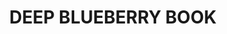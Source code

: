 ---
title: DEEP BLUEBERRY BOOK
tags: [Deep Learning, CNN,NLP]
style: fill
color: dark
description: This is a tiny and very focused collection of links about deep learning. If you've always wanted to learn deep learning stuff but don't know where to start, you might have stumbled upon the right place!
external_url: https://mithi.github.io/deep-blueberry/
---